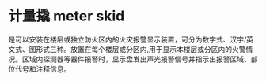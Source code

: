 # 计量撬 meter skid
是可以安装在楼层或独立防火区内的火灾报警显示装置，可分为数字式、汉字/英文式、图形式三种。放置在每个楼层或分区内,用于显示本楼层或分区内的火警情况。区域内探测器等器件报警时，显示盘发出声光报警信号并指示出报警区域、部位代号和注释信息。

